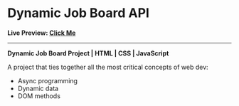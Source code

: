 
# Dynamic Job Board API

**Live Preview: [Click Me]( )**

---

**Dynamic Job Board Project | HTML | CSS | JavaScript**

A project that ties together all the most critical concepts of web dev:

- Async programming 
- Dynamic data 
- DOM methods

